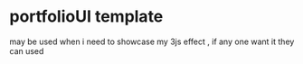 # portfolioUI template
may be used when i need to showcase my 3js effect , if any one want it they can used
